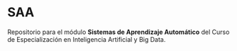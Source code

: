 # SAA
Repositorio para el módulo **Sistemas de Aprendizaje Automático** del Curso de Especialización en Inteligencia Artificial y Big Data.
